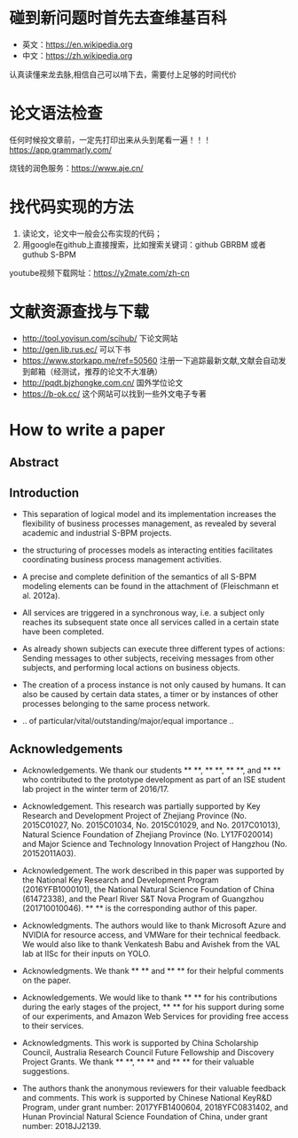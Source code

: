 # 碰到新问题时首先去查维基百科
+ 英文：https://en.wikipedia.org
+ 中文：https://zh.wikipedia.org

认真读懂来龙去脉,相信自己可以啃下去，需要付上足够的时间代价

# 论文语法检查 
任何时候投文章前，一定先打印出来从头到尾看一遍！！！
https://app.grammarly.com/

烧钱的润色服务：<https://www.aje.cn/>

# 找代码实现的方法
1. 读论文，论文中一般会公布实现的代码；
2. 用google在github上直接搜索，比如搜索关键词：github GBRBM 或者guthub S-BPM

youtube视频下载网址：https://y2mate.com/zh-cn

# 文献资源查找与下载
+ http://tool.yovisun.com/scihub/ 下论文网站
+ http://gen.lib.rus.ec/ 可以下书
+ https://www.storkapp.me/ref=50560 注册一下追踪最新文献,文献会自动发到邮箱（经测试，推荐的论文不大准确）
+ http://pqdt.bjzhongke.com.cn/ 国外学位论文
+ https://b-ok.cc/ 这个网站可以找到一些外文电子专著

# How to write a paper

## Abstract

## Introduction
+ This separation of logical model and its implementation increases the flexibility of business processes management, as revealed by several academic and industrial S-BPM projects.

+ the structuring of processes models as interacting entities facilitates coordinating business process management activities.
+ A precise and complete definition of the semantics of all S-BPM modeling elements can be found in the attachment of (Fleischmann et al. 2012a). 
+ All services are triggered in a synchronous way, i.e. a subject only reaches its subsequent state once all services called in a certain state have been completed.
+ As already shown subjects can execute three different types of actions: Sending messages to other subjects, 
receiving messages from other subjects, and performing local actions on business objects.

+ The creation of a process instance is not only caused by humans. It can also be caused by certain data states, a timer or by instances of other processes belonging to the same process network.

+ .. of particular/vital/outstanding/major/equal importance ..

## Acknowledgements

+ Acknowledgements. We thank our students ** **, ** **, ** **, and ** ** who contributed to the prototype development as part of an ISE student lab project in the winter term of 2016/17.

+ Acknowledgement. This research was partially supported by Key Research and Development Project of Zhejiang Province (No. 2015C01027, No. 2015C01034, No. 2015C01029, and No. 2017C01013), Natural Science Foundation of Zhejiang Province (No. LY17F020014) and Major Science and Technology Innovation Project of Hangzhou (No. 20152011A03).

+ Acknowledgement. The work described in this paper was supported by the National Key Research and Development Program (2016YFB1000101), the National Natural Science Foundation of China (61472338), and the Pearl River S&T Nova Program of Guangzhou (201710010046). ** ** is the corresponding author of this paper.

+ Acknowledgments. The authors would like to thank Microsoft Azure and NVIDIA for resource access, and VMWare for their technical feedback. We would also like to thank Venkatesh Babu and Avishek from the VAL lab at IISc for their inputs on YOLO.

+ Acknowledgments. We thank ** ** and ** ** for their helpful comments on the paper.

+ Acknowledgements. We would like to thank ** ** for his contributions during the early stages of the project, ** ** for his support during some of our experiments, and Amazon Web Services for providing free access to their services.

+ Acknowledgments. This work is supported by China Scholarship Council, Australia Research Council Future Fellowship and Discovery Project Grants. We thank ** **, ** ** and ** ** for their valuable suggestions.

+ The authors thank the anonymous reviewers for their valuable feedback and comments. This work is supported by Chinese National KeyR&D Program, under grant number: 2017YFB1400604, 2018YFC0831402, and Hunan Provincial Natural Science Foundation of China, under grant number: 2018JJ2139.
